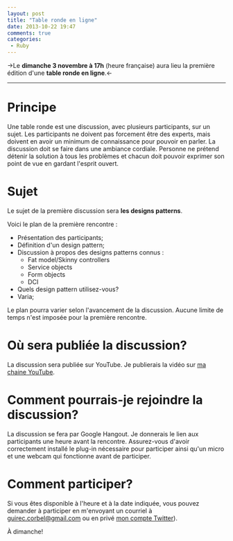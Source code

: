 ```yaml
---
layout: post
title: "Table ronde en ligne"
date: 2013-10-22 19:47
comments: true
categories:
 - Ruby
---
```


->Le **dimanche 3 novembre à 17h** (heure française) aura lieu la première édition d'une **table ronde en ligne**.<-

---

Principe
========

Une table ronde est une discussion, avec plusieurs participants, sur un sujet.
Les participants ne doivent pas forcement être des experts, mais doivent en avoir un minimum de connaissance pour pouvoir en parler.
La discussion doit se faire dans une ambiance cordiale. Personne ne prétend détenir la solution à tous les problèmes et chacun doit pouvoir exprimer son point de vue en gardant l'esprit ouvert.

Sujet
=====

Le sujet de la première discussion sera **les designs patterns**.

Voici le plan de la première rencontre :

 - Présentation des participants;
 - Définition d'un design pattern;
 - Discussion à propos des designs patterns connus :
   - Fat model/Skinny controllers
   - Service objects
   - Form objects
   - DCI
 - Quels design pattern utilisez-vous?
 - Varia;

Le plan pourra varier selon l'avancement de la discussion. Aucune limite de temps n'est imposée pour la première rencontre.

Où sera publiée la discussion?
==============================

La discussion sera publiée sur YouTube. Je publierais la vidéo sur [ma chaine YouTube](http://www.youtube.com/channel/UCRSzJI-E_8cqKwFH3KsZDxQ).

Comment pourrais-je rejoindre la discussion?
============================================

La discussion se fera par Google Hangout. Je donnerais le lien aux participants une heure avant la rencontre.
Assurez-vous d'avoir correctement installé le plug-in nécessaire pour participer ainsi qu'un micro et une webcam qui fonctionne avant de participer.

Comment participer?
===================

Si vous êtes disponible à l'heure et à la date indiquée, vous pouvez demander à participer en m'envoyant un courriel à guirec.corbel@gmail.com ou en privé [mon compte Twitter](https://twitter.com/GuirecCorbel)).

À dimanche!
